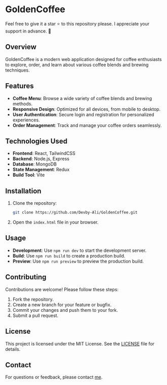 # GoldenCoffee

Feel free to give it a star ⭐ to this repository please. I appreciate your support in advance. 💙

## Overview

GoldenCoffee is a modern web application designed for coffee enthusiasts to explore, order, and learn about various coffee blends and brewing techniques.

## Features

- **Coffee Menu**: Browse a wide variety of coffee blends and brewing methods.
- **Responsive Design**: Optimized for all devices, from mobile to desktop.
- **User Authentication**: Secure login and registration for personalized experiences.
- **Order Management**: Track and manage your coffee orders seamlessly.

## Technologies Used

- **Frontend**: React, TailwindCSS
- **Backend**: Node.js, Express
- **Database**: MongoDB
- **State Management**: Redux
- **Build Tool**: Vite

## Installation

1. Clone the repository:
   ```bash
   git clone https://github.com/Devby-Ali/GoldenCoffee.git
   ```
2. Open the `index.html` file in your browser.

## Usage

- **Development**: Use `npm run dev` to start the development server.
- **Build**: Use `npm run build` to create a production build.
- **Preview**: Use `npm run preview` to preview the production build.

## Contributing

Contributions are welcome! Please follow these steps:

1. Fork the repository.
2. Create a new branch for your feature or bugfix.
3. Commit your changes and push them to your fork.
4. Submit a pull request.

## License

This project is licensed under the MIT License. See the [LICENSE](LICENSE) file for details.

## Contact

For questions or feedback, please contact [me](mailto:ali81fordev@gmail.com).
